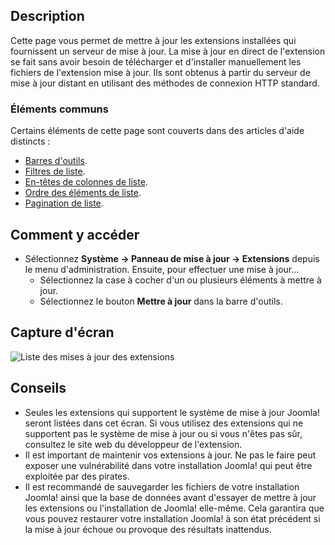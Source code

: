 <!-- Filename: Help4.x:Extensions:_Update / Display title: Extensions : Mettre à jour -->

## Description

Cette page vous permet de mettre à jour les extensions installées qui fournissent un serveur de mise à jour. La mise à jour en direct de l'extension se fait sans avoir besoin de télécharger et d'installer manuellement les fichiers de l'extension mise à jour. Ils sont obtenus à partir du serveur de mise à jour distant en utilisant des méthodes de connexion HTTP standard.

### Éléments communs

Certains éléments de cette page sont couverts dans des articles d'aide distincts :

* [Barres d'outils](jdocmanual?article=help/common-elements/toolbars).
* [Filtres de liste](jdocmanual?article=help/common-elements/list-filters).
* [En-têtes de colonnes de liste](jdocmanual?article=help/common-elements/list-column-headers).
* [Ordre des éléments de liste](jdocmanual?article=help/common-elements/list-ordering).
* [Pagination de liste](jdocmanual?article=help/common-elements/list-pagination).

## Comment y accéder

- Sélectionnez **Système → Panneau de mise à jour → Extensions** depuis le menu d'administration. Ensuite, pour effectuer une mise à jour...
  - Sélectionnez la case à cocher d'un ou plusieurs éléments à mettre à jour.
  - Sélectionnez le bouton **Mettre à jour** dans la barre d'outils.

## Capture d'écran

![Liste des mises à jour des extensions](../../../fr/images/extensions/update-list.png)

## Conseils

- Seules les extensions qui supportent le système de mise à jour Joomla! seront listées dans cet écran. Si vous utilisez des extensions qui ne supportent pas le système de mise à jour ou si vous n'êtes pas sûr, consultez le site web du développeur de l'extension.
- Il est important de maintenir vos extensions à jour. Ne pas le faire peut exposer une vulnérabilité dans votre installation Joomla! qui peut être exploitée par des pirates.
- Il est recommandé de sauvegarder les fichiers de votre installation Joomla! ainsi que la base de données avant d'essayer de mettre à jour les extensions ou l'installation de Joomla! elle-même. Cela garantira que vous pouvez restaurer votre installation Joomla! à son état précédent si la mise à jour échoue ou provoque des résultats inattendus.
